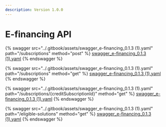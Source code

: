 ```yaml
---
description: Version 1.0.0
---
```


# E-financing API

{% swagger src="../.gitbook/assets/swagger_e-financing_0.1.3 (1).yaml" path="/subscriptions" method="post" %}
[swagger_e-financing_0.1.3 (1).yaml](<../.gitbook/assets/swagger_e-financing_0.1.3 (1).yaml>)
{% endswagger %}

{% swagger src="../.gitbook/assets/swagger_e-financing_0.1.3 (1).yaml" path="/subscriptions" method="get" %}
[swagger_e-financing_0.1.3 (1).yaml](<../.gitbook/assets/swagger_e-financing_0.1.3 (1).yaml>)
{% endswagger %}

{% swagger src="../.gitbook/assets/swagger_e-financing_0.1.3 (1).yaml" path="/subscriptions/{creditSubscriptionId}" method="get" %}
[swagger_e-financing_0.1.3 (1).yaml](<../.gitbook/assets/swagger_e-financing_0.1.3 (1).yaml>)
{% endswagger %}

{% swagger src="../.gitbook/assets/swagger_e-financing_0.1.3 (1).yaml" path="/eligible-solutions" method="get" %}
[swagger_e-financing_0.1.3 (1).yaml](<../.gitbook/assets/swagger_e-financing_0.1.3 (1).yaml>)
{% endswagger %}
